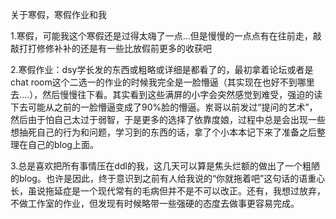 关于寒假，寒假作业和我

1.寒假，可能我这个寒假还是过得太嗨了一点...但是慢慢的一点点有在往前走，敲敲打打修修补补的还是有一些比放假前更多的收获吧

2.寒假作业：dsy学长发的东西或粗略或详细是都看了的，最初拿着论坛或者是chat room这个二选一的作业的时候我完全是一脸懵逼（其实现在也好不到哪里去....），然后慢慢往下看。其实看到这些满屏的小字会突然感觉到难受，强迫的读下去可能从之前的一脸懵逼变成了90%脸的懵逼。岽哥以前发过“提问的艺术”，然后由于怕自己太过于弱智，于是更多的选择了依靠度娘，过程中总是会出现一些想抽死自己的行为和问题，学习到的东西的话，拿了个小本本记下来了准备之后整理在自己的blog上面。

3.总是喜欢把所有事情压在ddl的我，这几天可以算是焦头烂额的做出了一个粗陋的blog。也许是因此，终于意识到之前有人给我说的“你就拖着吧”这句话的语重心长，虽说拖延症是一个现代常有的毛病但并不是不可以改正。还有，我想过放弃，不做工作室的作业，但发现有时候略带一些强硬的态度去做事更容易完成。